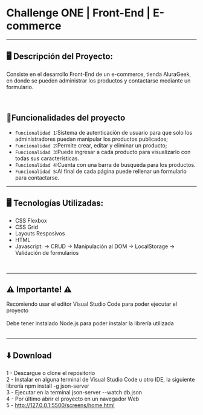 # Challenge ONE | Front-End | E-commerce

---

## 🖥️ Descripción del Proyecto:

Consiste en el desarrollo Front-End de un e-commerce, tienda AluraGeek, en donde se pueden administrar los productos y contactarse mediante un formulario. 

</br>

## :hammer:Funcionalidades del proyecto

- `Funcionalidad 1`:Sistema de autenticación de usuario para que solo los administradores puedan manipular los productos publicados;
- `Funcionalidad 2`:Permite crear, editar y eliminar un producto;
- `Funcionalidad 3`:Puede ingresar a cada producto para visualizarlo con todas sus características.
- `Funcionalidad 4`:Cuenta con una barra de busqueda para los productos.
- `Funcionalidad 5`:Al final de cada página puede rellenar un formulario para contactarse.


---
## 🖥️ Tecnologías Utilizadas:

- CSS Flexbox
- CSS Grid
- Layouts Resposivos
- HTML
- Javascript:
-> CRUD
-> Manipulación al DOM
-> LocalStorage
-> Validación de formularios
</br>


---
## ⚠️ Importante! ⚠️

Recomiendo usar el editor Visual Studio Code para poder ejecutar el proyecto </br></br>
Debe tener instalado Node.js para poder instalar la librería utilizada</br></br>

---

## ⬇️ Download

1 - Descargue o clone el repositorio </br>
2 - Instalar en alguna terminal de Visual Studio Code u otro IDE, la siguiente librería npm install -g json-server </br>
3 - Ejecutar en la terminal json-server --watch db.json </br>
4 - Por último abrir el proyecto en un navegador Web  </br>
5 - http://127.0.0.1:5500/screens/home.html </br>





